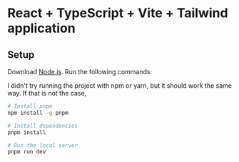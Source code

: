 # React + TypeScript + Vite + Tailwind application

## Setup
Download [Node.js](https://nodejs.org/en/download/).
Run the following commands:

I didn't try running the project with npm or yarn, but it should work the same way.
If that is not the case,

``` bash
# Install pnpm
npm install -g pnpm

# Install dependencies
pnpm install

# Run the local server
pnpm run dev
```
